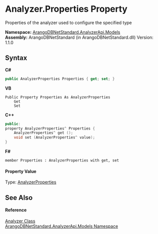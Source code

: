 # Analyzer.Properties Property 
 

Properties of the analyzer used to configure the specified type

**Namespace:**&nbsp;<a href="a2e54104-4ead-c0d1-eaad-3d92d56c8fb7">ArangoDBNetStandard.AnalyzerApi.Models</a><br />**Assembly:**&nbsp;ArangoDBNetStandard (in ArangoDBNetStandard.dll) Version: 1.1.0

## Syntax

**C#**<br />
``` C#
public AnalyzerProperties Properties { get; set; }
```

**VB**<br />
``` VB
Public Property Properties As AnalyzerProperties
	Get
	Set
```

**C++**<br />
``` C++
public:
property AnalyzerProperties^ Properties {
	AnalyzerProperties^ get ();
	void set (AnalyzerProperties^ value);
}
```

**F#**<br />
``` F#
member Properties : AnalyzerProperties with get, set

```


#### Property Value
Type: <a href="ce0de02a-856c-3fd4-9c6a-532bc4f2188d">AnalyzerProperties</a>

## See Also


#### Reference
<a href="8f72a19f-2442-03b9-b908-f7b9d464c8c9">Analyzer Class</a><br /><a href="a2e54104-4ead-c0d1-eaad-3d92d56c8fb7">ArangoDBNetStandard.AnalyzerApi.Models Namespace</a><br />